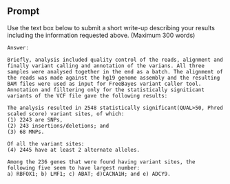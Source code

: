 ## Prompt

Use the text box below to submit a short write-up describing your results including the information requested above. (Maximum 300 words)
```
Answer: 

Briefly, analysis included quality control of the reads, alignment and finally variant calling and annotation of the varians. All three samples were analysed together in the end as a batch. The alignment of the reads was made against the hg19 genome assembly and the resulting BAM files were used as input for FreeBayes variant caller tool. Annotation and filltering only for the statistically signiticant variants of the VCF file gave the following results:

The analysis resulted in 2548 statistically significant(QUAL>50, Phred scaled score) variant sites, of which:
(1) 2243 are SNPs,
(2) 243 insertions/deletions; and
(3) 68 MNPs.

Of all the variant sites:
(4) 2445 have at least 2 alternate alleles.

Among the 236 genes that were found having variant sites, the following five seem to have largest number: 
a) RBFOX1; b) LMF1; c) ABAT; d)CACNA1H; and e) ADCY9.

```
